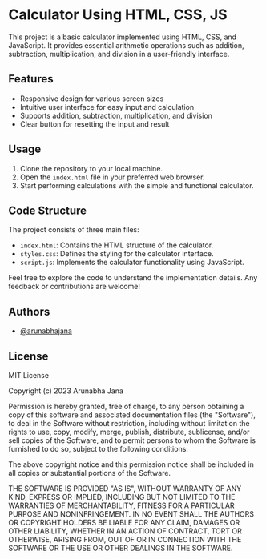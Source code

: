 
# Calculator Using HTML, CSS, JS

This project is a basic calculator implemented using HTML, CSS, and JavaScript. It provides essential arithmetic operations such as addition, subtraction, multiplication, and division in a user-friendly interface.

## Features
- Responsive design for various screen sizes
- Intuitive user interface for easy input and calculation
- Supports addition, subtraction, multiplication, and division
- Clear button for resetting the input and result

## Usage
1. Clone the repository to your local machine.
2. Open the `index.html` file in your preferred web browser.
3. Start performing calculations with the simple and functional calculator.

## Code Structure
The project consists of three main files:
- `index.html`: Contains the HTML structure of the calculator.
- `styles.css`: Defines the styling for the calculator interface.
- `script.js`: Implements the calculator functionality using JavaScript.

Feel free to explore the code to understand the implementation details. Any feedback or contributions are welcome!





## Authors

- [@arunabhajana](https://github.com/arunabhajana)


## License

MIT License

Copyright (c) 2023 Arunabha Jana

Permission is hereby granted, free of charge, to any person obtaining a copy
of this software and associated documentation files (the "Software"), to deal
in the Software without restriction, including without limitation the rights
to use, copy, modify, merge, publish, distribute, sublicense, and/or sell
copies of the Software, and to permit persons to whom the Software is
furnished to do so, subject to the following conditions:

The above copyright notice and this permission notice shall be included in all
copies or substantial portions of the Software.

THE SOFTWARE IS PROVIDED "AS IS", WITHOUT WARRANTY OF ANY KIND, EXPRESS OR
IMPLIED, INCLUDING BUT NOT LIMITED TO THE WARRANTIES OF MERCHANTABILITY,
FITNESS FOR A PARTICULAR PURPOSE AND NONINFRINGEMENT. IN NO EVENT SHALL THE
AUTHORS OR COPYRIGHT HOLDERS BE LIABLE FOR ANY CLAIM, DAMAGES OR OTHER
LIABILITY, WHETHER IN AN ACTION OF CONTRACT, TORT OR OTHERWISE, ARISING FROM,
OUT OF OR IN CONNECTION WITH THE SOFTWARE OR THE USE OR OTHER DEALINGS IN THE
SOFTWARE.

